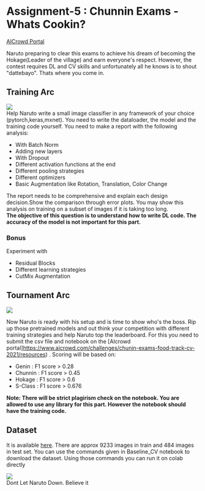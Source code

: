 # Assignment-5 : Chunnin Exams - Whats Cookin?

[AICrowd Portal](https://www.aicrowd.com/challenges/chunin-exams-food-track-cv-2021)

Naruto preparing to clear this exams to achieve his dream of becoming the Hokage(Leader of the village) and earn everyone's respect. However, the contest requires DL and CV skills and unfortunately all he knows is to shout "dattebayo". Thats where you come in.

## Training Arc
![](https://qph.fs.quoracdn.net/main-qimg-93da9187018ebbd17d07aca8763f4283.webp)  
Help Naruto write a small image classifier in any framework of your choice (pytorch,keras,mxnet). You need to write the dataloader, the model and the training code yourself. You need to make a report with the following analysis:
- With Batch Norm
- Adding new layers
- With Dropout
- Different activation functions at the end
- Different pooling strategies
- Different optimizers
- Basic Augmentation like Rotation, Translation, Color Change

The report needs to be comprehensive and explain each design decision.Show the comparison through error plots. You may show this analysis on training on a subset of images if it is taking too long.   
**The objective of this question is to understand how to write DL code. The accuracy of the model is not important for this part.**
### Bonus
Experiment with
- Residual Blocks
- Different learning strategies
- CutMix Augmentation

## Tournament Arc
![](https://thumbs.gfycat.com/MellowWellgroomedKiskadee-size_restricted.gif)

Now Naruto is ready with his setup and is time to show who's the boss. Rip up those pretrained models and out think your competition with different training strategies and help Naruto top the leaderboard. For this you need to submit the csv file and notebook on the [AIcrowd portal]https://www.aicrowd.com/challenges/chunin-exams-food-track-cv-2021/resources) . Scoring will be based on:

+ Genin : F1 score > 0.28
+ Chunnin  : F1 score > 0.45
+ Hokage : F1 score > 0.6
+ S-Class : F1 score > 0.676

**Note: There will be strict plagirism check on the notebook. You are allowed to use any library for this part. However the notebook should have the training code.**

## Dataset
It is available [here](https://www.aicrowd.com/challenges/chunin-exams-food-track-cv-2021/dataset_files). There are approx 9233 images in train and 484 images in test set. You can use the commands given in Baseline_CV notebook to download the dataset. Using those commands you can run it on colab directly

![](https://encrypted-tbn0.gstatic.com/images?q=tbn:ANd9GcRXHpCkoea3SmhRAjMKyHui8KC24q5T-TUQWYfnNA0qfg2Y2Tp5Lx8tU18NS7X1_0YiX5U&usqp=CAU)  
Dont Let Naruto Down. Believe it 
